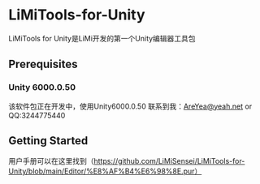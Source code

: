 # LiMiTools-for-Unity
LiMiTools for Unity是LiMi开发的第一个Unity编辑器工具包

## Prerequisites
### Unity 6000.0.50
该软件包正在开发中，使用Unity6000.0.50
联系到我：AreYea@yeah.net or QQ:3244775440

## Getting Started
用户手册可以在这里找到（https://github.com/LiMiSensei/LiMiTools-for-Unity/blob/main/Editor/%E8%AF%B4%E6%98%8E.pur）

